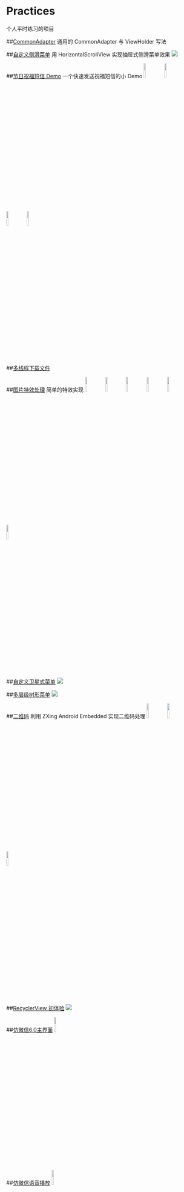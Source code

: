 # Practices
个人平时练习的项目

##[CommonAdapter](https://github.com/XiaoKeXin09/Practices/tree/master/commonviewholder/src/main)
通用的 CommonAdapter 与 ViewHolder 写法 

##[自定义侧滑菜单](https://github.com/XiaoKeXin09/Practices/tree/master/scrollerviewmenu/src/main)
用 HorizontalScrollView 实现抽屉式侧滑菜单效果
<img src="https://github.com/XiaoKeXin09/Practices/screenshoots/scrollerviewmenu/2.gif">

##[节日祝福短信 Demo](https://github.com/XiaoKeXin09/Practices/tree/master/festivalsms/src/main)
一个快速发送祝福短信的小 Demo
<img src="https://github.com/XiaoKeXin09/Practices/screenshoots/festivalsms/device-2016-11-24-110800.png" width="10%" height="10%">
<img src="https://github.com/XiaoKeXin09/Practices/screenshoots/festivalsms/device-2016-11-24-110844.png" width="10%" height="10%">
<img src="https://github.com/XiaoKeXin09/Practices/screenshoots/festivalsms/device-2016-11-24-110903.png" width="10%" height="10%">
<img src="https://github.com/XiaoKeXin09/Practices/screenshoots/festivalsms/device-2016-11-24-110923.png" width="10%" height="10%">

##[多线程下载文件](https://github.com/XiaoKeXin09/Practices/tree/master/downloaddemo/src/main)

##[图片特效处理](https://github.com/XiaoKeXin09/Practices/tree/master/imagedemo/src/main)
简单的特效实现
<img src="https://github.com/XiaoKeXin09/Practices/screenshots/imagedemo/device-2016-12-07-154944.png" width="10%" height="10%">
<img src="https://github.com/XiaoKeXin09/Practices/screenshots/imagedemo/device-2016-12-07-155019.png" width="10%" height="10%">
<img src="https://github.com/XiaoKeXin09/Practices/screenshots/imagedemo/device-2016-12-07-155038.png" width="10%" height="10%">
<img src="https://github.com/XiaoKeXin09/Practices/screenshots/imagedemo/device-2016-12-08-105025.png" width="10%" height="10%">
<img src="https://github.com/XiaoKeXin09/Practices/screenshots/imagedemo/device-2016-12-08-161502.png" width="10%" height="10%">
<img src="https://github.com/XiaoKeXin09/Practices/screenshots/imagedemo/1.gif" width="10%" height="10%">

##[自定义卫星式菜单](https://github.com/XiaoKeXin09/Practices/tree/master/srcmenudemo/src/main)
<img src="https://github.com/XiaoKeXin09/Practices/screenshots/srcmenudemo/1.gif">

##[多层级树形菜单](https://github.com/XiaoKeXin09/Practices/tree/master/treeviewdemo/src/main)
<img src="https://github.com/XiaoKeXin09/Practices/screenshots/treeviewdemo/1.gif">

##[二维码](https://github.com/XiaoKeXin09/Practices/tree/master/zxingdemo/src/main)
利用 ZXing Android Embedded 实现二维码处理
<img src="https://github.com/XiaoKeXin09/Practices/screenshots/zxingdemo/device-2016-12-19-154010.png" width="10%" height="10%">
<img src="https://github.com/XiaoKeXin09/Practices/screenshots/zxingdemo/device-2016-12-19-154059.png" width="10%" height="10%">
<img src="https://github.com/XiaoKeXin09/Practices/screenshots/zxingdemo/device-2016-12-19-160736.png" width="10%" height="10%">

##[RecyclerView 初体验](https://github.com/XiaoKeXin09/Practices/tree/master/recyclerviewdemo/src/main)
<img src="https://github.com/XiaoKeXin09/Practices/screenshots/recyclerviewdemo/1.gif">

##[仿微信6.0主界面](https://github.com/XiaoKeXin09/Practices/tree/master/weixin6.0/src/main)
<img src="https://github.com/XiaoKeXin09/Practices/screenshots/weixin6.0/device-2016-12-28-164052.png" width="10%" height="10%">

##[仿微信语音播放](https://github.com/XiaoKeXin09/Practices/tree/master/wechattalk/src/main)
<img src="https://github.com/XiaoKeXin09/Practices/screenshots/wechattalk/1.gif" width="10%" height="10%">
